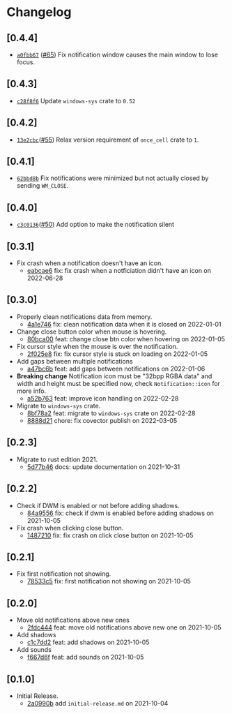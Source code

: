 # Changelog

## \[0.4.4]

- [`a0fbb67`](https://github.com/tauri-apps/win7-notifications/commit/a0fbb67ed22056ba3cd61842a3e5abd023f0185c) ([#65](https://github.com/tauri-apps/win7-notifications/pull/65)) Fix notification window causes the main window to lose focus.

## \[0.4.3]

- [`c28f8f6`](https://github.com/tauri-apps/win7-notifications/commit/c28f8f61a0c1c906bacc9b5b740d8ea343707afb) Update `windows-sys` crate to `0.52`

## \[0.4.2]

- [`13e2cbc`](https://github.com/tauri-apps/win7-notifications/commit/13e2cbcdcb59a6dc9c3a6588b9e4f57ac6662fbf)([#55](https://github.com/tauri-apps/win7-notifications/pull/55)) Relax version requirement of `once_cell` crate to `1`.

## \[0.4.1]

- [`62bbd8b`](https://github.com/tauri-apps/win7-notifications/commit/62bbd8b3ed55467b76c16fadb843e060804ea2fe) Fix notifications were minimized but not actually closed by sending `WM_CLOSE`.

## \[0.4.0]

- [`c3c0136`](https://github.com/tauri-apps/win7-notifications/commit/c3c013691eeb71693ed2aa5c6f8b856e6c5938f4)([#50](https://github.com/tauri-apps/win7-notifications/pull/50)) Add option to make the notification silent

## \[0.3.1]

- Fix crash when a notification doesn't have an icon.
  - [eabcae6](https://github.com/tauri-apps/win7-notifications/commit/eabcae6edb0443cb1ca41ff45815d7de9002d0a3) fix: fix crash when a notficiation didn't have an icon on 2022-06-28

## \[0.3.0]

- Properly clean notifications data from memory.
  - [4a1e746](https://github.com/tauri-apps/win7-notifications/commit/4a1e7465fa5623d48dcd74e57e937fa2ae471ab8) fix: clean notification data when it is closed on 2022-01-01
- Change close button color when mouse is hovering.
  - [80bca00](https://github.com/tauri-apps/win7-notifications/commit/80bca0085d3395e9c902613a879c0c5242f5ff0c) feat: change close btn color when hovering on 2022-01-05
- Fix cursor style when the mouse is over the notification.
  - [2f025e8](https://github.com/tauri-apps/win7-notifications/commit/2f025e8f585ba7458cc3e756af13d1f6f6908864) fix: fix cursor style is stuck on loading on 2022-01-05
- Add gaps between multiple notifications
  - [a47bc6b](https://github.com/tauri-apps/win7-notifications/commit/a47bc6b8315b03f55d1d8f104500d4bea65360d1) feat: add gaps between notifications on 2022-01-06
- **Breaking change** Notification icon must be "32bpp RGBA data" and width and height must be specified now, check `Notification::icon` for more info.
  - [a52b763](https://github.com/tauri-apps/win7-notifications/commit/a52b76383fd41497464f8b71ca10551f0202ca55) feat: improve icon handling on 2022-02-28
- Migrate to `windows-sys` crate.
  - [8bf78a2](https://github.com/tauri-apps/win7-notifications/commit/8bf78a215a500e6e6018f7a31cfc78d8c7e588c3) feat: migrate to `windows-sys` crate on 2022-02-28
  - [8888d21](https://github.com/tauri-apps/win7-notifications/commit/8888d21be39c430b1d2d3285ea02569586a905cc) chore: fix covector publish on 2022-03-05

## \[0.2.3]

- Migrate to rust edition 2021.
  - [5d77b46](https://github.com/tauri-apps/win7-notifications/commit/5d77b46fe7f45b752015537c839a0feae76717f1) docs: update documentation on 2021-10-31

## \[0.2.2]

- Check if DWM is enabled or not before adding shadows.
  - [84a9556](https://github.com/tauri-apps/win7-notifications/commit/84a9556aaa239caead8b7111796047a438845be9) fix: check if dwm is enabled before adding shadows on 2021-10-05
- Fix crash when clicking close button.
  - [1487210](https://github.com/tauri-apps/win7-notifications/commit/14872100c78f6ddda2ee9b3a660bdf1b186b2ce3) fix: fix crash on click close button on 2021-10-05

## \[0.2.1]

- Fix first notification not showing.
  - [78533c5](https://github.com/tauri-apps/win7-notifications/commit/78533c59ca880a699d4d312f03fe635b6f287371) fix: first notification not showing on 2021-10-05

## \[0.2.0]

- Move old notifications above new ones
  - [2fdc444](https://github.com/tauri-apps/win7-notifications/commit/2fdc4442f593334aee513dbfe2bffbb29aef5fe0) feat: move old notifications above new one on 2021-10-05
- Add shadows
  - [c1c7dd2](https://github.com/tauri-apps/win7-notifications/commit/c1c7dd27949ba34a0395061f64a912aaa47c9c2e) feat: add shadows on 2021-10-05
- Add sounds
  - [f667d6f](https://github.com/tauri-apps/win7-notifications/commit/f667d6fce3d52ee49e0c1af03b1507383ab67eab) feat: add sounds on 2021-10-05

## \[0.1.0]

- Initial Release.
  - [2a0990b](https://github.com/tauri-apps/win7-notifications/commit/2a0990bcc750178a24e38cf0293c2944c01596dc) add `initial-release.md` on 2021-10-04
